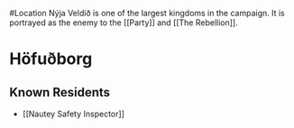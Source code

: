 #Location 
Nýja Veldið is one of the largest kingdoms in the campaign. It is portrayed as the enemy to the [[Party]] and [[The Rebellion]].


# Höfuðborg
## Known Residents
- [[Nautey Safety Inspector]]
